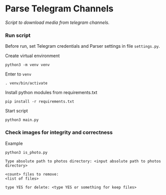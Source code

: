 # Parse Telegram Channels
_Script to download media from telegram channels._

### Run script
Before run, set Telegram credentials and Parser settings in file `settings.py`.

Create virtual environment
```
python3 -m venv venv
```

Enter to `venv`
```
. venv/bin/activate
```

Install python modules from requirements.txt
```
pip install -r requirements.txt
```

Start script
```
python3 main.py
```

### Check images for integrity and correctness
Example
```
python3 is_photo.py

Type absolute path to photos directory: <input absolute path to photos directory>

<count> files to remove:
<list of files>

type YES for delete: <type YES or something for keep files>
```
